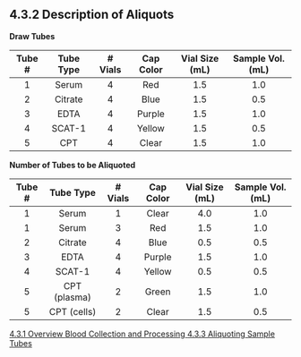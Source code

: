 ## 4.3.2 Description of Aliquots

**Draw Tubes**

| Tube # | Tube Type | # Vials | Cap Color | Vial Size (mL) | Sample Vol. (mL) |
|:------:|:---------:|:-------:|:---------:|:--------------:|:----------------:|
| 1      | Serum     | 4       | Red       | 1.5            | 1.0              | 
| 2      | Citrate   | 4       | Blue      | 1.5            | 0.5              | 
| 3      | EDTA      | 4       | Purple    | 1.5            | 1.0              | 
| 4      | SCAT-1    | 4       | Yellow    | 1.5            | 0.5              | 
| 5      | CPT       | 4       | Clear     | 1.5            | 1.0              | 


**Number of Tubes to be Aliquoted**

| Tube # | Tube Type    | # Vials | Cap Color | Vial Size (mL) | Sample Vol. (mL) |
|:------:|:------------:|:-------:|:---------:|:--------------:|:----------------:|
| 1      | Serum        | 1       | Clear     | 4.0            | 1.0              | 
| 1      | Serum        | 3       | Red       | 1.5            | 1.0              | 
| 2      | Citrate      | 4       | Blue      | 0.5            | 0.5              | 
| 3      | EDTA         | 4       | Purple    | 1.5            | 1.0              | 
| 4      | SCAT-1       | 4       | Yellow    | 0.5            | 0.5              | 
| 5      | CPT (plasma) | 2       | Green     | 1.5            | 1.0              | 
| 5      | CPT (cells)  | 2       | Clear     | 1.5            | 0.5              | 


<div class="center">
<div class="btn-group">
  <a href=":pages_path:/manuals/blood-collection-processing/4-03-01-processing-overview.md" class="btn btn-default">
    <span class="glyphicon glyphicon-chevron-left"></span>
    4.3.1 Overview
  </a>

  <a href=":pages_path:/manuals/blood-collection-processing" class="btn btn-default">
    <span class="glyphicon glyphicon-chevron-up"></span>
    Blood Collection and Processing
  </a>

  <a href=":pages_path:/manuals/blood-collection-processing/4-03-03-aliquoting-sample-tubes.md" class="btn btn-success">
    4.3.3 Aliquoting Sample Tubes
    <span class="glyphicon glyphicon-chevron-right"></span>
  </a>
</div>
</div>